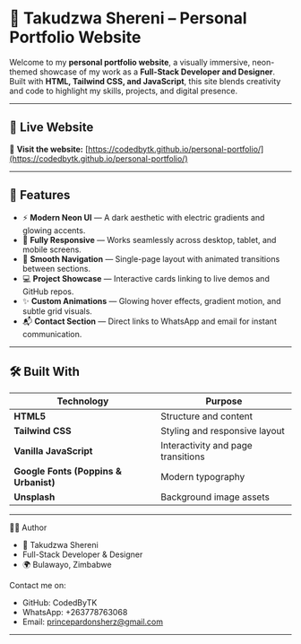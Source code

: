 # 🌌 Takudzwa Shereni – Personal Portfolio Website

Welcome to my **personal portfolio website**, a visually immersive, neon-themed showcase of my work as a **Full-Stack Developer and Designer**.  
Built with **HTML, Tailwind CSS, and JavaScript**, this site blends creativity and code to highlight my skills, projects, and digital presence.

---

## 🚀 Live Website

🔗 **Visit the website:** [https://codedbytk.github.io/personal-portfolio/](https://codedbytk.github.io/personal-portfolio/)

---

## 🎨 Features

- ⚡ **Modern Neon UI** — A dark aesthetic with electric gradients and glowing accents.  
- 📱 **Fully Responsive** — Works seamlessly across desktop, tablet, and mobile screens.  
- 🧭 **Smooth Navigation** — Single-page layout with animated transitions between sections.  
- 💻 **Project Showcase** — Interactive cards linking to live demos and GitHub repos.  
- ✨ **Custom Animations** — Glowing hover effects, gradient motion, and subtle grid visuals.  
- 📬 **Contact Section** — Direct links to WhatsApp and email for instant communication.

---

## 🛠️ Built With

| Technology | Purpose |
|-------------|----------|
| **HTML5** | Structure and content |
| **Tailwind CSS** | Styling and responsive layout |
| **Vanilla JavaScript** | Interactivity and page transitions |
| **Google Fonts (Poppins & Urbanist)** | Modern typography |
| **Unsplash** | Background image assets |

---

🧑‍💻 Author

- 👤 Takudzwa Shereni
- Full-Stack Developer & Designer
- 🌍 Bulawayo, Zimbabwe

Contact me on:

- GitHub: CodedByTK
- WhatsApp: +263778763068
- Email: princepardonsherz@gmail.com

---

